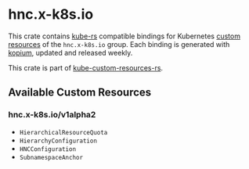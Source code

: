 <!--
SPDX-FileCopyrightText: The kube-custom-resources-rs Authors
SPDX-License-Identifier: 0BSD
 -->

# hnc.x-k8s.io

This crate contains [kube-rs](https://kube.rs/) compatible bindings for Kubernetes [custom resources](https://kubernetes.io/docs/tasks/extend-kubernetes/custom-resources/custom-resource-definitions/) of the `hnc.x-k8s.io` group. Each binding is generated with [kopium](https://github.com/kube-rs/kopium), updated and released weekly.

This crate is part of [kube-custom-resources-rs](https://github.com/metio/kube-custom-resources-rs).

## Available Custom Resources

### hnc.x-k8s.io/v1alpha2
- `HierarchicalResourceQuota`
- `HierarchyConfiguration`
- `HNCConfiguration`
- `SubnamespaceAnchor`
